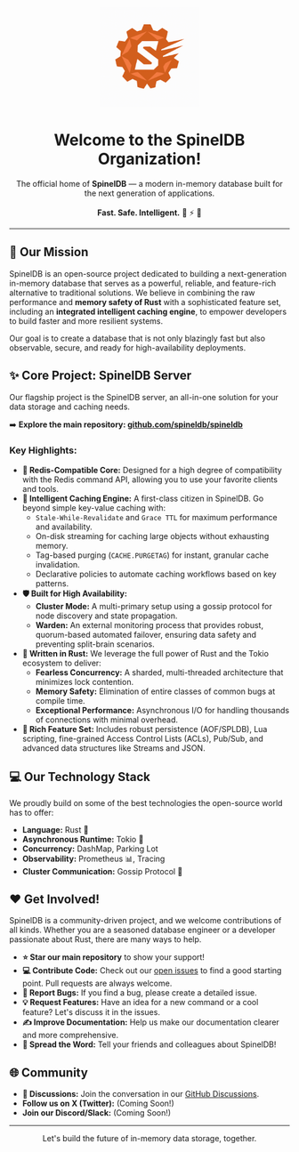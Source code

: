 <p align="center">
  <img src="spineldb-logo.png" alt="SpinelDB Logo" width="180"/>
</p>

<h1 align="center">Welcome to the SpinelDB Organization!</h1>

<p align="center">
  The official home of <strong>SpinelDB</strong> — a modern in-memory database built for the next generation of applications.
  <br />
  <br />
  <strong>Fast. Safe. Intelligent.</strong> 🦀 ⚡️ 💎
</p>

---

## 🎯 Our Mission

SpinelDB is an open-source project dedicated to building a next-generation in-memory database that serves as a powerful, reliable, and feature-rich alternative to traditional solutions. We believe in combining the raw performance and **memory safety of Rust** with a sophisticated feature set, including an **integrated intelligent caching engine**, to empower developers to build faster and more resilient systems.

Our goal is to create a database that is not only blazingly fast but also observable, secure, and ready for high-availability deployments.

## ✨ Core Project: SpinelDB Server

Our flagship project is the SpinelDB server, an all-in-one solution for your data storage and caching needs.

➡️ **Explore the main repository: [github.com/spineldb/spineldb](https://github.com/spineldb/spineldb)**

### Key Highlights:

*   **🚀 Redis-Compatible Core:** Designed for a high degree of compatibility with the Redis command API, allowing you to use your favorite clients and tools.
*   **🧠 Intelligent Caching Engine:** A first-class citizen in SpinelDB. Go beyond simple key-value caching with:
    *   `Stale-While-Revalidate` and `Grace TTL` for maximum performance and availability.
    *   On-disk streaming for caching large objects without exhausting memory.
    *   Tag-based purging (`CACHE.PURGETAG`) for instant, granular cache invalidation.
    *   Declarative policies to automate caching workflows based on key patterns.
*   **🛡️ Built for High Availability:**
    *   **Cluster Mode:** A multi-primary setup using a gossip protocol for node discovery and state propagation.
    *   **Warden:** An external monitoring process that provides robust, quorum-based automated failover, ensuring data safety and preventing split-brain scenarios.
*   **🦀 Written in Rust:** We leverage the full power of Rust and the Tokio ecosystem to deliver:
    *   **Fearless Concurrency:** A sharded, multi-threaded architecture that minimizes lock contention.
    *   **Memory Safety:** Elimination of entire classes of common bugs at compile time.
    *   **Exceptional Performance:** Asynchronous I/O for handling thousands of connections with minimal overhead.
*   **🧰 Rich Feature Set:** Includes robust persistence (AOF/SPLDB), Lua scripting, fine-grained Access Control Lists (ACLs), Pub/Sub, and advanced data structures like Streams and JSON.

## 💻 Our Technology Stack

We proudly build on some of the best technologies the open-source world has to offer:

*   **Language:** Rust 🦀
*   **Asynchronous Runtime:** Tokio 💨
*   **Concurrency:** DashMap, Parking Lot
*   **Observability:** Prometheus 📊, Tracing
*   **Cluster Communication:** Gossip Protocol 📡

## ❤️ Get Involved!

SpinelDB is a community-driven project, and we welcome contributions of all kinds. Whether you are a seasoned database engineer or a developer passionate about Rust, there are many ways to help.

*   **⭐ Star our main repository** to show your support!
*   **💻 Contribute Code:** Check out our [open issues](https://github.com/spineldb/spineldb/issues) to find a good starting point. Pull requests are always welcome.
*   **🐞 Report Bugs:** If you find a bug, please create a detailed issue.
*   **💡 Request Features:** Have an idea for a new command or a cool feature? Let's discuss it in the issues.
*   **✍️ Improve Documentation:** Help us make our documentation clearer and more comprehensive.
*   **📣 Spread the Word:** Tell your friends and colleagues about SpinelDB!

## 🌐 Community

*   **💬 Discussions:** Join the conversation in our [GitHub Discussions](https://github.com/spineldb/spineldb/discussions).
*   **Follow us on X (Twitter):** (Coming Soon!)
*   **Join our Discord/Slack:** (Coming Soon!)

---

<p align="center">
  Let's build the future of in-memory data storage, together.
</p>
